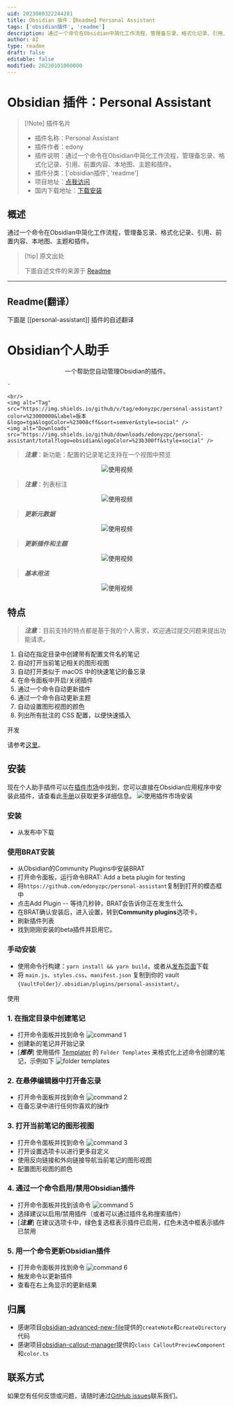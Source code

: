 ```yaml
---
uid: 2023080322244281
title: Obsidian 插件：【Readme】Personal Assistant
tags: ['obsidian插件', 'readme']
description: 通过一个命令在Obsidian中简化工作流程，管理备忘录、格式化记录、引用、前置内容、本地图、主题和插件。
author: AI
type: readme
draft: false
editable: false
modified: 20230101000000
---
```


# Obsidian 插件：Personal Assistant

> [!Note] 插件名片
> - 插件名称：Personal Assistant
> - 插件作者：edony
> - 插件说明：通过一个命令在Obsidian中简化工作流程，管理备忘录、格式化记录、引用、前置内容、本地图、主题和插件。
> - 插件分类：['obsidian插件', 'readme']
> - 项目地址：[点我访问](https://github.com/edonyzpc/personal-assistant)
> - 国内下载地址：[下载安装](https://pkmer.cn/products/plugin/pluginMarket/?personal-assistant)

## 概述

通过一个命令在Obsidian中简化工作流程，管理备忘录、格式化记录、引用、前置内容、本地图、主题和插件。



> [!tip] 原文出处
> 
>下面自述文件的来源于 [Readme](https://ghproxy.net/https://raw.githubusercontent.com/edonyzpc/personal-assistant/master/README.md)
> 

---

## Readme(翻译）

下面是 [[personal-assistant]] 插件的自述翻译


# Obsidian个人助手

<p align="center">
    <span>一个帮助您自动管理Obsidian的插件。</span>
    <br/>
    
    ·
    
    <br/>
    <img alt="Tag" src="https://img.shields.io/github/v/tag/edonyzpc/personal-assistant?color=%23000000&label=版本&logo=tga&logoColor=%23008cff&sort=semver&style=social" />
    <img alt="Downloads" src="https://img.shields.io/github/downloads/edonyzpc/personal-assistant/total?logo=obsidian&logoColor=%23b300ff&style=social" />
</p>

<p align="center">
 
</p>

> ***注意***：新功能：配置的记录笔记支持在一个视图中预览
<div align="center">
<img src="./docs/personal-assistant-v1.2.4.gif" alt="使用视频"/>
</div>

> ***注意***：列表标注
<div align="center">
<img src="./docs/personal-assistant-v1.2.2.gif" alt="使用视频"/>
</div>

> ***更新元数据***
<div align="center">
<img src="./docs/personal-assistant-v1.2.0.gif" alt="使用视频"/>
</div>

> ***更新插件和主题***
<div align="center">
<img src="./docs/personal-assistant-v1.1.6.gif" alt="使用视频"/>
</div>

> ***基本用法***
<div align="center">
<img src="./docs/personal-assistant-v1.1.1.gif" alt="使用视频"/>
</div>

## 特点
> ***注意***：目前支持的特点都是基于我的个人需求，欢迎通过提交问题来提出功能请求。

1. 自动在指定目录中创建带有配置文件名的笔记
2. 自动打开当前笔记相关的图形视图
3. 自动打开类似于 macOS 中的快速笔记的备忘录
4. 在命令面板中开启/关闭插件
5. 通过一个命令自动更新插件
6. 通过一个命令自动更新主题
7. 自动设置图形视图的颜色
8. 列出所有批注的 CSS 配置，以便快速插入

开发

请参考[这里](./DEVELOPEMENT.md)。

## 安装
现在个人助手插件可以在[插件市场](https://obsidian.md/plugins?search=personal%20assistant#)中找到，您可以直接在Obsidian应用程序中安装此插件，请查看此[手册](https://help.obsidian.md/Extending+Obsidian/Community+plugins#Install+a+community+plugin)以获取更多详细信息。
![使用插件市场安装](./docs/install-within-plugin-market.png)

### 安装
- 从发布中下载

### 使用BRAT安装

- 从Obsidian的Community Plugins中安装BRAT
- 打开命令面板，运行命令BRAT: Add a beta plugin for testing
- 将`https://github.com/edonyzpc/personal-assistant`复制到打开的模态框中
- 点击Add Plugin -- 等待几秒钟，BRAT会告诉你正在发生什么
- 在BRAT确认安装后，进入设置，转到**Community plugins**选项卡。
- 刷新插件列表
- 找到刚刚安装的beta插件并启用它。

### 手动安装

- 使用命令行构建：`yarn install && yarn build`，或者从[发布页面](https://github.com/edonyzpc/personal-assistant/releases)下载
- 将 `main.js`、`styles.css`、`manifest.json` 复制到你的 vault `{VaultFolder}/.obsidian/plugins/personal-assistant/`。

使用

### 1. 在指定目录中创建笔记
- 打开命令面板并找到命令
![command 1](./docs/command-1.png)
- 创建新的笔记并开始记录
- [***推荐***] 使用插件 [Templater](https://github.com/SilentVoid13/Templater) 的 `Folder Templates` 来格式化上述命令创建的笔记，示例如下
![folder templates](./docs/folder-templates.png)

### 2. 在悬停编辑器中打开备忘录
- 打开命令面板并找到命令
![command 2](./docs/command-2.png)
- 在备忘录中进行任何你喜欢的操作

### 3. 打开当前笔记的图形视图
- 打开命令面板并找到命令
![command 3](./docs/command-3.png)
- 打开设置选项卡以进行更多自定义
- 使用反向链接和外向链接导航当前笔记的图形视图
- 配置图形视图的颜色

### 4. 通过一个命令启用/禁用Obsidian插件
- 打开命令面板并找到该命令
![command 5](./docs/command-5.png)
- 选择建议以启用/禁用插件（或者可以通过插件名称搜索插件）
- [***注意***] 在建议选项卡中，绿色复选框表示插件已启用，红色未选中框表示插件已禁用

### 5. 用一个命令更新Obsidian插件
- 打开命令面板并找到命令
![command 6](./docs/command-6.png)
- 触发命令以更新插件
- 查看在右上角显示的更新结果

## 归属
- 感谢项目[obsidian-advanced-new-file](https://github.com/vanadium23/obsidian-advanced-new-file)提供的`createNote`和`createDirectory`代码
- 感谢项目[obsidian-callout-manager](https://github.com/eth-p/obsidian-callout-manager)提供的`class CalloutPreviewComponent`和`color.ts`

## 联系方式

如果您有任何反馈或问题，请随时通过[GitHub issues](https://github.com/edonyzpc/personal-assistant/issues)联系我们。



